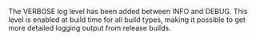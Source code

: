 The VERBOSE log level has been added between INFO and DEBUG. This level is
enabled at build time for all build types, making it possible to get more
detailed logging output from release builds.
